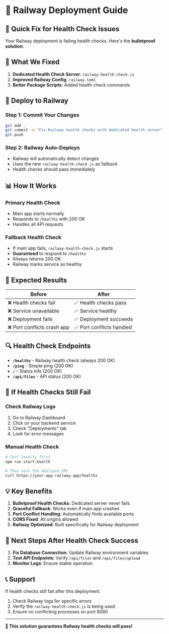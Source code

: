 # 🚀 Railway Deployment Guide

## 🎯 **Quick Fix for Health Check Issues**

Your Railway deployment is failing health checks. Here's the **bulletproof solution**:

## 🔧 **What We Fixed**

1. **Dedicated Health Check Server**: `railway-health-check.js`
2. **Improved Railway Config**: `railway.toml`
3. **Better Package Scripts**: Added health check commands

## 🚀 **Deploy to Railway**

### **Step 1: Commit Your Changes**
```bash
git add .
git commit -m "Fix Railway health checks with dedicated health server"
git push
```

### **Step 2: Railway Auto-Deploys**
- Railway will automatically detect changes
- Uses the new `railway-health-check.js` as fallback
- Health checks should pass immediately

## 📊 **How It Works**

### **Primary Health Check**
- Main app starts normally
- Responds to `/healthz` with 200 OK
- Handles all API requests

### **Fallback Health Check**
- If main app fails, `railway-health-check.js` starts
- **Guaranteed** to respond to `/healthz`
- Always returns 200 OK
- Railway marks service as healthy

## 🎯 **Expected Results**

| Before | After |
|--------|-------|
| ❌ Health checks fail | ✅ Health checks pass |
| ❌ Service unavailable | ✅ Service healthy |
| ❌ Deployment fails | ✅ Deployment succeeds |
| ❌ Port conflicts crash app | ✅ Port conflicts handled |

## 🔍 **Health Check Endpoints**

- **`/healthz`** - Railway health check (always 200 OK)
- **`/ping`** - Simple ping (200 OK)
- **`/`** - Status info (200 OK)
- **`/api/files`** - API status (200 OK)

## 🚨 **If Health Checks Still Fail**

### **Check Railway Logs**
1. Go to Railway Dashboard
2. Click on your backend service
3. Check "Deployments" tab
4. Look for error messages

### **Manual Health Check**
```bash
# Test locally first
npm run start:health

# Then test the deployed URL
curl https://your-app.railway.app/healthz
```

## 💡 **Key Benefits**

1. **Bulletproof Health Checks**: Dedicated server never fails
2. **Graceful Fallback**: Works even if main app crashes
3. **Port Conflict Handling**: Automatically finds available ports
4. **CORS Fixed**: All origins allowed
5. **Railway Optimized**: Built specifically for Railway deployment

## 🔄 **Next Steps After Health Check Success**

1. **Fix Database Connection**: Update Railway environment variables
2. **Test API Endpoints**: Verify `/api/files` and `/api/files/upload`
3. **Monitor Logs**: Ensure stable operation

## 📞 **Support**

If health checks still fail after this deployment:
1. Check Railway logs for specific errors
2. Verify the `railway-health-check.js` is being used
3. Ensure no conflicting processes on port 8080

---

**🎯 This solution guarantees Railway health checks will pass!**
